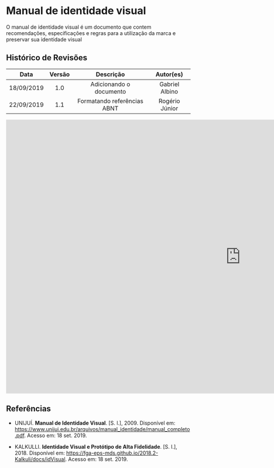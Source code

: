 # Manual de identidade visual

O manual de identidade visual é um documento que contem recomendações, especificações e regras para a utilização da marca e preservar sua identidade visual

## Histórico de Revisões

|    Data    | Versão |        Descrição        |   Autor(es)    |
| :--------: | :----: | :---------------------: | :------------: |
| 18/09/2019 |  1.0   | Adicionando o documento | Gabriel Albino |
| 22/09/2019 |  1.1   |         Formatando referências ABNT         |                 Rogério Júnior               |

<iframe src="https://docs.google.com/presentation/d/e/2PACX-1vRKwcSMaNL8g4yVjsHIWbIuEQNBAeiN4NRJxmsCgzdg9Vu9WsC9bndQtRMw-2-T7hiK7CwTR21FsSLh/embed?start=false&loop=false&delayms=60000" frameborder="0" width="1280" height="749" allowfullscreen="true" mozallowfullscreen="true" webkitallowfullscreen="true"></iframe>

## Referências

- UNIJUÍ. **Manual de Identidade Visual**. [S. l.], 2009. Disponível em: https://www.unijui.edu.br/arquivos/manual_identidade/manual_completo.pdf. Acesso em: 18 set. 2019.

- KALKULLI. **Identidade Visual e Protótipo de Alta Fidelidade**. [S. l.], 2018. Disponível em: https://fga-eps-mds.github.io/2018.2-Kalkuli/docs/idVisual. Acesso em: 18 set. 2019.
